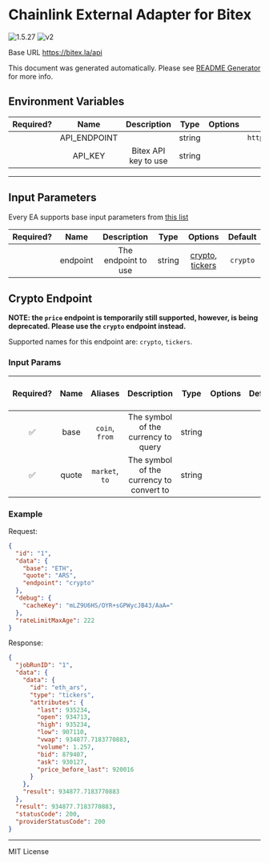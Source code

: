 # Chainlink External Adapter for Bitex

![1.5.27](https://img.shields.io/github/package-json/v/smartcontractkit/external-adapters-js?filename=packages/sources/bitex/package.json) ![v2](https://img.shields.io/badge/framework%20version-v2-blueviolet)

Base URL https://bitex.la/api

This document was generated automatically. Please see [README Generator](../../scripts#readme-generator) for more info.

## Environment Variables

| Required? |     Name     |     Description      |  Type  | Options |        Default         |
| :-------: | :----------: | :------------------: | :----: | :-----: | :--------------------: |
|           | API_ENDPOINT |                      | string |         | `https://bitex.la/api` |
|           |   API_KEY    | Bitex API key to use | string |         |                        |

---

## Input Parameters

Every EA supports base input parameters from [this list](../../core/bootstrap#base-input-parameters)

| Required? |   Name   |     Description     |  Type  |                         Options                         | Default  |
| :-------: | :------: | :-----------------: | :----: | :-----------------------------------------------------: | :------: |
|           | endpoint | The endpoint to use | string | [crypto](#crypto-endpoint), [tickers](#crypto-endpoint) | `crypto` |

## Crypto Endpoint

**NOTE: the `price` endpoint is temporarily still supported, however, is being deprecated. Please use the `crypto` endpoint instead.**

Supported names for this endpoint are: `crypto`, `tickers`.

### Input Params

| Required? | Name  |    Aliases     |               Description                |  Type  | Options | Default | Depends On | Not Valid With |
| :-------: | :---: | :------------: | :--------------------------------------: | :----: | :-----: | :-----: | :--------: | :------------: |
|    ✅     | base  | `coin`, `from` |   The symbol of the currency to query    | string |         |         |            |                |
|    ✅     | quote | `market`, `to` | The symbol of the currency to convert to | string |         |         |            |                |

### Example

Request:

```json
{
  "id": "1",
  "data": {
    "base": "ETH",
    "quote": "ARS",
    "endpoint": "crypto"
  },
  "debug": {
    "cacheKey": "mLZ9U6HS/OYR+sGPWycJB43/AaA="
  },
  "rateLimitMaxAge": 222
}
```

Response:

```json
{
  "jobRunID": "1",
  "data": {
    "data": {
      "id": "eth_ars",
      "type": "tickers",
      "attributes": {
        "last": 935234,
        "open": 934713,
        "high": 935234,
        "low": 907110,
        "vwap": 934877.7183770883,
        "volume": 1.257,
        "bid": 879407,
        "ask": 930127,
        "price_before_last": 920016
      }
    },
    "result": 934877.7183770883
  },
  "result": 934877.7183770883,
  "statusCode": 200,
  "providerStatusCode": 200
}
```

---

MIT License
